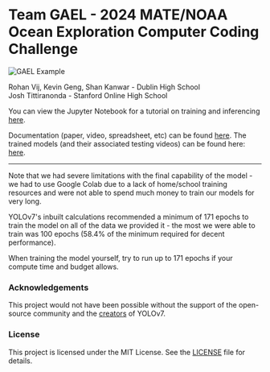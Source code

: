 # Team GAEL - 2024 MATE/NOAA Ocean Exploration Computer Coding Challenge


![GAEL Example](static/output.gif)

Rohan Vij, Kevin Geng, Shan Kanwar - Dublin High School<br>
Josh Tittiranonda - Stanford Online High School

You can view the Jupyter Notebook for a tutorial on training and inferencing [here](training_and_inference.ipynb).

Documentation (paper, video, spreadsheet, etc) can be found [here](https://drive.google.com/drive/folders/13_QLQmkHtv_PdvRZbzdH0UySW4L2YAw1?usp=sharing).
The trained models (and their associated testing videos) can be found here: [here](https://drive.google.com/drive/folders/1unqygoG7jHg0SykfKAocx0J4j3OFKjz3?usp=sharing).

<hr>

Note that we had severe limitations with the final capability of the model - we had to use Google Colab due to a lack of home/school training resources and were not able to spend much money to train our models for very long.

YOLOv7's inbuilt calculations recommended a minimum of 171 epochs to train the model on all of the data we provided it - the most we were able to train was 100 epochs (58.4% of the minimum required for decent performance).

When training the model yourself, try to run up to 171 epochs if your compute time and budget allows.

### Acknowledgements
This project would not have been possible without the support of the open-source community and the [creators](https://ieeexplore.ieee.org/document/10204762/authors#authors) of YOLOv7.

### License
This project is licensed under the MIT License. See the [LICENSE](/LICENSE.txt) file for details.